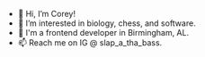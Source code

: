 - 👋 Hi, I’m Corey!
- 👀 I’m interested in biology, chess, and software.
- 🌱 I'm a frontend developer in Birmingham, AL.
- 📫 Reach me on IG @ slap_a_tha_bass.
